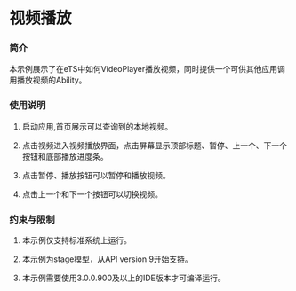 # 视频播放

### 简介

本示例展示了在eTS中如何VideoPlayer播放视频，同时提供一个可供其他应用调用播放视频的Ability。

### 使用说明

1. 启动应用,首页展示可以查询到的本地视频。

2. 点击视频进入视频播放界面，点击屏幕显示顶部标题、暂停、上一个、下一个按钮和底部播放进度条。

3. 点击暂停、播放按钮可以暂停和播放视频。

4. 点击上一个和下一个按钮可以切换视频。


### 约束与限制

1. 本示例仅支持标准系统上运行。

2. 本示例为stage模型，从API version 9开始支持。

3. 本示例需要使用3.0.0.900及以上的IDE版本才可编译运行。